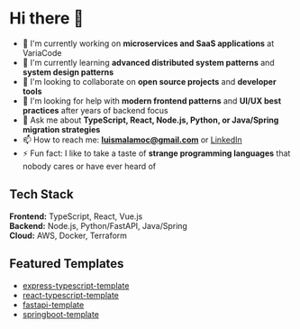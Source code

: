 # Hi there 👋

- 🔭 I'm currently working on **microservices and SaaS applications** at VariaCode
- 🌱 I'm currently learning **advanced distributed system patterns** and **system design patterns**
- 👯 I'm looking to collaborate on **open source projects** and **developer tools**
- 🤔 I'm looking for help with **modern frontend patterns** and **UI/UX best practices** after years of backend focus
- 💬 Ask me about **TypeScript, React, Node.js, Python, or Java/Spring migration strategies**
- 📫 How to reach me: **luismalamoc@gmail.com** or [LinkedIn](https://linkedin.com/in/luismalamoc)
- ⚡ Fun fact: I like to take a taste of **strange programming languages** that nobody cares or have ever heard of

## Tech Stack
**Frontend:** TypeScript, React, Vue.js  
**Backend:** Node.js, Python/FastAPI, Java/Spring  
**Cloud:** AWS, Docker, Terraform  

## Featured Templates
- [express-typescript-template](https://github.com/luismalamoc/express-typescript-template)
- [react-typescript-template](https://github.com/luismalamoc/react-typescript-template)  
- [fastapi-template](https://github.com/luismalamoc/fastapi-template)
- [springboot-template](https://github.com/luismalamoc/springboot-template)
